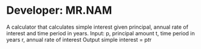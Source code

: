 # Developer: MR.NAM
A calculator that calculates simple interest given principal, annual rate of interest and time
period in years.
Input:
p, principal amount
t, time period in years
r, annual rate of interest
Output
simple interest = p*t*r
